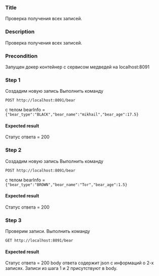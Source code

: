 ### Title
Проверка получения всех записей.
### Description
Проверка получения всех записей.
### Precondition
Запущен докер контейнер с сервисом медведей на localhost:8091
### Step 1
Создадим новую запись
Выполнить команду

``POST http://localhost:8091/bear``

с телом bearInfo =
``{"bear_type":"BLACK","bear_name":"mikhail","bear_age":17.5}``


#### Expected result
Статус ответа = 200

### Step 2
Создадим новую запись
Выполнить команду

``POST http://localhost:8091/bear``

с телом bearInfo =
``{"bear_type":"BROWN","bear_name":"Tor","bear_age":1.5}``

#### Expected result
Статус ответа = 200

### Step 3
Проверим записи.
Выполнить команду

``GET http://localhost:8091/bear``

#### Expected result
Статус ответа = 200
body ответа содержит json c информаций о 2-х записях.
Записи из шага 1 и 2 присутствуют в body.
